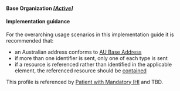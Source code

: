 #### Base Organization *[[Active](http://hl7.org/fhir/stu3/valueset-publication-status.html)]*

#### Implementation guidance

For the overarching usage scenarios in this implementation guide it is recommended that:
* an Australian address conforms to [AU Base Address](https://hl7.org.au/fhir/base/aubase1.1/StructureDefinition-au-address.html)
* if more than one identifier is sent, only one of each type is sent
* if a resource is referenced rather than identified in the applicable element, the referenced resource should be [contained](https://www.hl7.org/fhir/STU3/references.html#contained)

This profile is referenced by  [Patient with Mandatory IHI](StructureDefinition-patient-ihi-1.html) and TBD.
